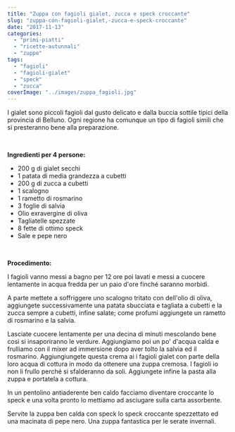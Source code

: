 ```yaml
---
title: "Zuppa con fagioli gialet, zucca e speck croccante"
slug: "zuppa-con-fagioli-gialet,-zucca-e-speck-croccante"
date: "2017-11-13"
categories: 
  - "primi-piatti"
  - "ricette-autunnali"
  - "zuppe"
tags: 
  - "fagioli"
  - "fagioli-gialet"
  - "speck"
  - "zucca"
coverImage: "../images/zuppa_fagioli.jpg"
---
```


I gialet sono piccoli fagioli dal gusto delicato e dalla buccia sottile tipici della provincia di Belluno. Ogni regione ha comunque un tipo di fagioli simili che si presteranno bene alla preparazione.

 

**Ingredienti per 4 persone:**

- 200 g di gialet secchi
- 1 patata di media grandezza a cubetti
- 200 g di zucca a cubetti
- 1 scalogno
- 1 rametto di rosmarino
- 3 foglie di salvia
- Olio exravergine di oliva
- Tagliatelle spezzate
- 8 fette di ottimo speck
- Sale e pepe nero

 

**Procedimento:**

I fagioli vanno messi a bagno per 12 ore poi lavati e messi a cuocere lentamente in acqua fredda per un paio d'ore finché saranno morbidi.

A parte mettete a soffriggere uno scalogno tritato con dell'olio di oliva, aggiungete successivamente una patata sbucciata e tagliata a cubetti e la zucca sempre a cubetti, infine salate; come profumi aggiungete un rametto di rosmarino e la salvia.

Lasciate cuocere lentamente per una decina di minuti mescolando bene così si insaporiranno le verdure. Aggiungiamo poi un po' d'acqua calda e frulliamo con il mixer ad immersione dopo aver tolto la salvia ed il rosmarino. Aggiungiungete questa crema ai i fagioli gialet con parte della loro acqua di cottura in modo da ottenere una zuppa cremosa. I fagioli io non li frullo perché si sfalderanno da soli. Aggiungete infine la pasta alla zuppa e portatela a cottura.

In un pentolino antiaderente ben caldo facciamo diventare croccante lo speck e una volta pronto lo mettiamo ad asciugare sulla carta assorbente.

Servite la zuppa ben calda con speck lo speck croccante spezzettato ed una macinata di pepe nero. Una zuppa fantastica per le serate invernali.


